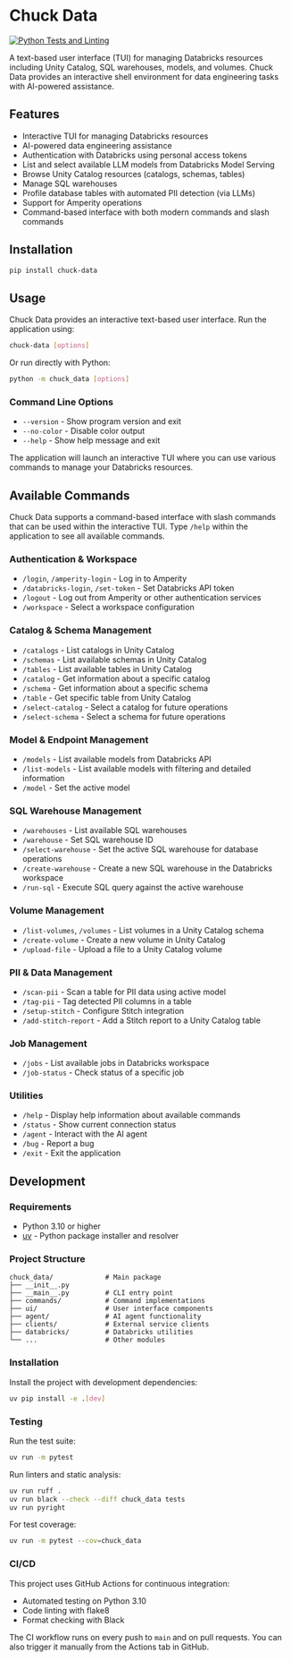 # Chuck Data

[![Python Tests and Linting](https://github.com/amperity/chuck-data/actions/workflows/python-tests.yml/badge.svg)](https://github.com/amperity/chuck-data/actions/workflows/python-tests.yml)

A text-based user interface (TUI) for managing Databricks resources including Unity Catalog, SQL warehouses, models, and volumes. Chuck Data provides an interactive shell environment for data engineering tasks with AI-powered assistance.

## Features

- Interactive TUI for managing Databricks resources
- AI-powered data engineering assistance
- Authentication with Databricks using personal access tokens
- List and select available LLM models from Databricks Model Serving
- Browse Unity Catalog resources (catalogs, schemas, tables)
- Manage SQL warehouses
- Profile database tables with automated PII detection (via LLMs)
- Support for Amperity operations
- Command-based interface with both modern commands and slash commands

## Installation

```bash
pip install chuck-data
```

## Usage

Chuck Data provides an interactive text-based user interface. Run the application using:

```bash
chuck-data [options]
```

Or run directly with Python:

```bash
python -m chuck_data [options]
```

### Command Line Options

- `--version` - Show program version and exit
- `--no-color` - Disable color output
- `--help` - Show help message and exit

The application will launch an interactive TUI where you can use various commands to manage your Databricks resources.

## Available Commands

Chuck Data supports a command-based interface with slash commands that can be used within the interactive TUI. Type `/help` within the application to see all available commands.

### Authentication & Workspace
- `/login`, `/amperity-login` - Log in to Amperity
- `/databricks-login`, `/set-token` - Set Databricks API token
- `/logout` - Log out from Amperity or other authentication services
- `/workspace` - Select a workspace configuration

### Catalog & Schema Management
- `/catalogs` - List catalogs in Unity Catalog
- `/schemas` - List available schemas in Unity Catalog
- `/tables` - List available tables in Unity Catalog
- `/catalog` - Get information about a specific catalog
- `/schema` - Get information about a specific schema
- `/table` - Get specific table from Unity Catalog
- `/select-catalog` - Select a catalog for future operations
- `/select-schema` - Select a schema for future operations

### Model & Endpoint Management
- `/models` - List available models from Databricks API
- `/list-models` - List available models with filtering and detailed information
- `/model` - Set the active model

### SQL Warehouse Management
- `/warehouses` - List available SQL warehouses
- `/warehouse` - Set SQL warehouse ID
- `/select-warehouse` - Set the active SQL warehouse for database operations
- `/create-warehouse` - Create a new SQL warehouse in the Databricks workspace
- `/run-sql` - Execute SQL query against the active warehouse

### Volume Management
- `/list-volumes`, `/volumes` - List volumes in a Unity Catalog schema
- `/create-volume` - Create a new volume in Unity Catalog
- `/upload-file` - Upload a file to a Unity Catalog volume

### PII & Data Management
- `/scan-pii` - Scan a table for PII data using active model
- `/tag-pii` - Tag detected PII columns in a table
- `/setup-stitch` - Configure Stitch integration
- `/add-stitch-report` - Add a Stitch report to a Unity Catalog table

### Job Management
- `/jobs` - List available jobs in Databricks workspace
- `/job-status` - Check status of a specific job

### Utilities
- `/help` - Display help information about available commands
- `/status` - Show current connection status
- `/agent` - Interact with the AI agent
- `/bug` - Report a bug
- `/exit` - Exit the application

## Development

### Requirements

- Python 3.10 or higher
- [uv](https://github.com/astral-sh/uv) - Python package installer and resolver

### Project Structure

```
chuck_data/             # Main package
├── __init__.py
├── __main__.py         # CLI entry point
├── commands/           # Command implementations
├── ui/                 # User interface components
├── agent/              # AI agent functionality
├── clients/            # External service clients
├── databricks/         # Databricks utilities
└── ...                 # Other modules
```

### Installation

Install the project with development dependencies:

```bash
uv pip install -e .[dev]
```

### Testing

Run the test suite:

```bash
uv run -m pytest
```

Run linters and static analysis:

```bash
uv run ruff .
uv run black --check --diff chuck_data tests
uv run pyright
```

For test coverage:

```bash
uv run -m pytest --cov=chuck_data
```

### CI/CD

This project uses GitHub Actions for continuous integration:

- Automated testing on Python 3.10
- Code linting with flake8
- Format checking with Black

The CI workflow runs on every push to `main` and on pull requests. You can also trigger it manually from the Actions tab in GitHub.
